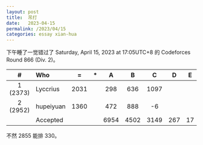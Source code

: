 ```yaml
---
layout: post
title:  吊打
date:   2023-04-15
permalink: /2023/04/15
categories: essay xian-hua
---
```


下午睡了一觉错过了 Saturday, April 15, 2023 at 17:05UTC+8 的 Codeforces Round 866 (Div. 2)。

|#|Who|=|*|A|B|C|D|E|F|
|:-:|:--|:-:|:-:|:-:|:-:|:-:|:-:|:-:|:-:|
|1 (2373)|Lyccrius|2031||298|636|1097||||
|2 (2952)|hupeiyuan|1360||472|888|-6||||
||Accepted|||6954|4502|3149|267|17|1

不然 2855 能排 330。